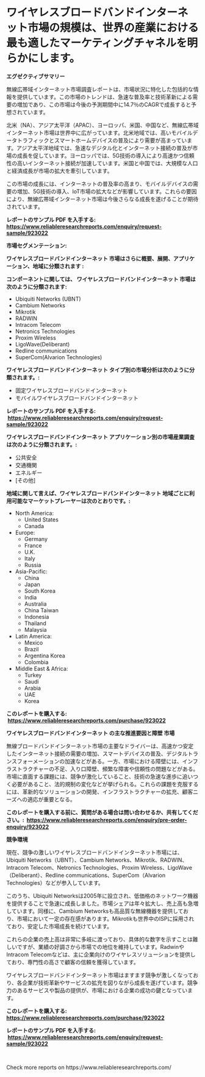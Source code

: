 <p><h1>ワイヤレスブロードバンドインターネット市場の規模は、世界の産業における最も適したマーケティングチャネルを明らかにします。</h1></p><p><strong>エグゼクティブサマリー</strong></p>
<p><p>無線広帯域インターネット市場調査レポートは、市場状況に特化した包括的な情報を提供しています。この市場のトレンドは、急速な普及率と技術革新による需要の増加であり、この市場は今後の予測期間中に14.7％のCAGRで成長すると予想されています。</p><p>北米（NA）、アジア太平洋（APAC）、ヨーロッパ、米国、中国など、無線広帯域インターネット市場は世界中に広がっています。北米地域では、高いモバイルデータトラフィックとスマートホームデバイスの普及により需要が高まっています。アジア太平洋地域では、急速なデジタル化とインターネット接続の普及が市場の成長を促しています。ヨーロッパでは、5G技術の導入により高速かつ信頼性の高いインターネット接続が加速しています。米国と中国では、大規模な人口と経済成長が市場の拡大を牽引しています。</p><p>この市場の成長には、インターネットの普及率の高まり、モバイルデバイスの需要の増加、5G技術の導入、IoT市場の拡大などが影響しています。これらの要因により、無線広帯域インターネット市場は今後さらなる成長を遂げることが期待されています。</p></p>
<p><strong>レポートのサンプル PDF を入手する: <a href="https://www.reliableresearchreports.com/enquiry/request-sample/923022">https://www.reliableresearchreports.com/enquiry/request-sample/923022</a></strong></p>
<p><strong>市場セグメンテーション:</strong></p>
<p><strong> ワイヤレスブロードバンドインターネット 市場はさらに概要、展開、アプリケーション、地域に分類されます :</strong></p>
<p><strong>コンポーネントに関しては、 ワイヤレスブロードバンドインターネット 市場は次のように分類されます: &nbsp;</strong></p>
<p><ul><li>Ubiquiti Networks (UBNT)</li><li>Cambium Networks</li><li>Mikrotik</li><li>RADWIN</li><li>Intracom Telecom</li><li>Netronics Technologies</li><li>Proxim Wireless</li><li>LigoWave(Deliberant)</li><li>Redline communications</li><li>SuperCom(Alvarion Technologies)</li></ul></p>
<p><strong> ワイヤレスブロードバンドインターネット タイプ別の市場分析は次のように分類されます。:</strong></p>
<p><ul><li>固定ワイヤレスブロードバンドインターネット</li><li>モバイルワイヤレスブロードバンドインターネット</li></ul></p>
<p><strong>レポートのサンプル PDF を入手する: &nbsp;<a href="https://www.reliableresearchreports.com/enquiry/request-sample/923022">https://www.reliableresearchreports.com/enquiry/request-sample/923022</a></strong></p>
<p><strong> ワイヤレスブロードバンドインターネット アプリケーション別の市場産業調査は次のように分類されます。:</strong></p>
<p><ul><li>公共安全</li><li>交通機関</li><li>エネルギー</li><li>[その他]</li></ul></p>
<p><strong>地域に関して言えば、ワイヤレスブロードバンドインターネット 地域ごとに利用可能なマーケットプレーヤーは次のとおりです。:</strong></p>
<p><ul>
    <li>
        North America:
        <ul>
            <li>United States</li>
            <li>Canada</li>
        </ul>
    </li>
    <li>
        Europe:
        <ul>
            <li>Germany</li>
            <li>France</li>
            <li>U.K.</li>
            <li>Italy</li>
            <li>Russia</li>
        </ul>
    </li>
    <li>
        Asia-Pacific:
        <ul>
            <li>China</li>
            <li>Japan</li>
            <li>South Korea</li>
            <li>India</li>
            <li>Australia</li>
            <li>China Taiwan</li>
            <li>Indonesia</li>
            <li>Thailand</li>
            <li>Malaysia</li>
        </ul>
    </li>
    <li>
        Latin America:
        <ul>
            <li>Mexico</li>
            <li>Brazil</li>
            <li>Argentina Korea</li>
            <li>Colombia</li>
        </ul>
    </li>
    <li>
        Middle East & Africa:
        <ul>
            <li>Turkey</li>
            <li>Saudi</li>
            <li>Arabia</li>
            <li>UAE</li>
            <li>Korea</li>
        </ul>
    </li>
    </ul></p>
<p><strong>このレポートを購入する: &nbsp;<a href="https://www.reliableresearchreports.com/purchase/923022">https://www.reliableresearchreports.com/purchase/923022</a></strong></p>
<p><strong>ワイヤレスブロードバンドインターネット の主な推進要因と障壁 市場</strong></p>
<p><p>無線ブロードバンドインターネット市場の主要なドライバーは、高速かつ安定したインターネット接続の需要の増加、スマートデバイスの普及、デジタルトランスフォーメーションの加速などがある。一方、市場における障壁には、インフラストラクチャーの不足、入り口障壁、頻繁な障害や信頼性の問題などがある。市場に直面する課題には、競争が激化していること、技術の急速な進歩に追いつく必要があること、法的規制の変化などが挙げられる。これらの課題を克服するには、革新的なソリューションの開発、インフラストラクチャーの拡充、顧客ニーズへの適応が重要となる。</p></p>
<p><strong>このレポートを購入する前に、質問がある場合は問い合わせるか、共有してください。:&nbsp; <a href="https://www.reliableresearchreports.com/enquiry/pre-order-enquiry/923022">https://www.reliableresearchreports.com/enquiry/pre-order-enquiry/923022</a></strong></p>
<p><strong>競争環境</strong></p>
<p><p>現在、競争の激しいワイヤレスブロードバンドインターネット市場には、Ubiquiti Networks（UBNT）、Cambium Networks、Mikrotik、RADWIN、Intracom Telecom、Netronics Technologies、Proxim Wireless、LigoWave（Deliberant）、Redline communications、SuperCom（Alvarion Technologies）などが参入しています。</p><p>このうち、Ubiquiti Networksは2005年に設立され、低価格のネットワーク機器を提供することで急速に成長しました。市場シェアは年々拡大し、売上高も急増しています。同様に、Cambium Networksも高品質な無線機器を提供しており、市場において一定の存在感があります。Mikrotikも世界中のISPに採用されており、安定した市場成長を続けています。</p><p>これらの企業の売上高は非常に多岐に渡っており、具体的な数字を示すことは難しいですが、業績の好調さから市場での地位を維持しています。RadwinやIntracom Telecomなどは、主に企業向けのワイヤレスソリューションを提供しており、専門性の高さで顧客の信頼を獲得しています。</p><p>ワイヤレスブロードバンドインターネット市場はますます競争が激しくなっており、各企業が技術革新やサービスの拡充を図りながら成長を遂げています。競争力のあるサービスや製品の提供が、市場における企業の成功の鍵となっています。</p></p>
<p><strong>このレポートを購入する: &nbsp; <a href="https://www.reliableresearchreports.com/purchase/923022">https://www.reliableresearchreports.com/purchase/923022</a></strong></p>
<p><strong>レポートのサンプル PDF を入手する: &nbsp;<a href="https://www.reliableresearchreports.com/enquiry/request-sample/923022">https://www.reliableresearchreports.com/enquiry/request-sample/923022</a></strong><strong></strong></p>
<p>&nbsp;</p>
<p>Check more reports on https://www.reliableresearchreports.com/</p>